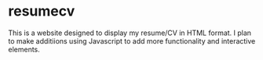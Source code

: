 # resumecv
This is a website designed to display my resume/CV in HTML format. I plan to make additiions using Javascript to add more functionality and interactive elements.
